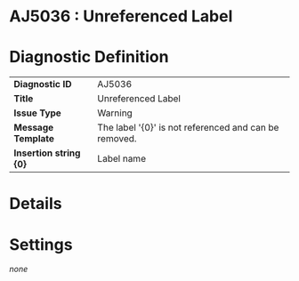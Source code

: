 # AJ5036 : Unreferenced Label

# Diagnostic Definition

<table>
  <tr>
    <td class="header"><b>Diagnostic ID</b></td>
    <td>AJ5036</td>
  </tr>
  <tr>
    <td class="header"><b>Title</b></td>
    <td>Unreferenced Label</td>
  </tr>
  <tr>
    <td class="header"><b>Issue Type</b></td>
    <td>Warning</td>
  </tr>
  <tr>
    <td class="header"><b>Message Template</b></td>
    <td>The label '{0}' is not referenced and can be removed.</td>
  </tr>
    <tr>
    <td class="header"><b>Insertion string {0}</b></td>
    <td>Label name</td>
  </tr>

</table>

# Details



# Settings

*none*

